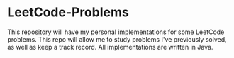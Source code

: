 # LeetCode-Problems

This repository will have my personal implementations for some LeetCode problems. This repo will allow me to study problems I've previously solved, as well as keep a track record. All implementations are written in Java.
